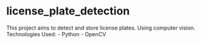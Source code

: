 # license_plate_detection
This project aims to detect and store license plates. Using computer vision.  Technologies Used: - Python - OpenCV
